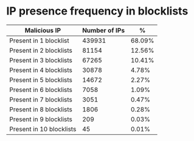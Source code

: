 # IP presence frequency in blocklists
| Malicious IP | Number of IPs | % |
|----|----|----|
| Present in 1 blocklist | 439931 | 68.09% |
| Present in 2 blocklists | 81154 | 12.56% |
| Present in 3 blocklists | 67265 | 10.41% |
| Present in 4 blocklists | 30878 | 4.78% |
| Present in 5 blocklists | 14672 | 2.27% |
| Present in 6 blocklists | 7058 | 1.09% |
| Present in 7 blocklists | 3051 | 0.47% |
| Present in 8 blocklists | 1806 | 0.28% |
| Present in 9 blocklists | 209 | 0.03% |
| Present in 10 blocklists | 45 | 0.01% |
